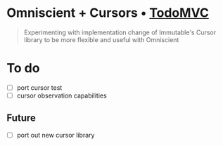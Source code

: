 # Omniscient + Cursors • [TodoMVC](http://todomvc.com)

> Experimenting with implementation change of Immutable's Cursor library 
> to be more flexible and useful with Omniscient

To do
=====

- [ ] port cursor test
- [ ] cursor observation capabilities

## Future

- [ ] port out new cursor library

